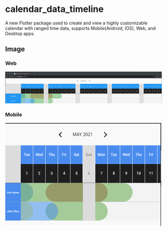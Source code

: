 # calendar_data_timeline

A new Flutter package used to create and view a highly customizable calendar with ranged time data, supports Mobile(Android, IOS), Web, and Desktop apps.

## Image

### Web
![alt text](https://github.com/alnaughty/calendar_data_timeline/blob/master/images/web-full.png)

### Mobile
![alt text](https://github.com/alnaughty/calendar_data_timeline/blob/master/images/mobile.png)

